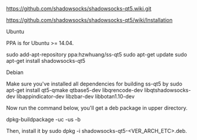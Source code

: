 https://github.com/shadowsocks/shadowsocks-qt5.wiki.git

https://github.com/shadowsocks/shadowsocks-qt5/wiki/Installation

Ubuntu

PPA is for Ubuntu >= 14.04.

sudo add-apt-repository ppa:hzwhuang/ss-qt5
sudo apt-get update
sudo apt-get install shadowsocks-qt5

Debian

Make sure you've installed all dependencies for building ss-qt5 by sudo apt-get install qt5-qmake qtbase5-dev libqrencode-dev libqtshadowsocks-dev libappindicator-dev libzbar-dev libbotan1.10-dev

Now run the command below, you'll get a deb package in upper directory.

dpkg-buildpackage -uc -us -b

Then, install it by sudo dpkg -i shadowsocks-qt5-<VER_ARCH_ETC>.deb.
